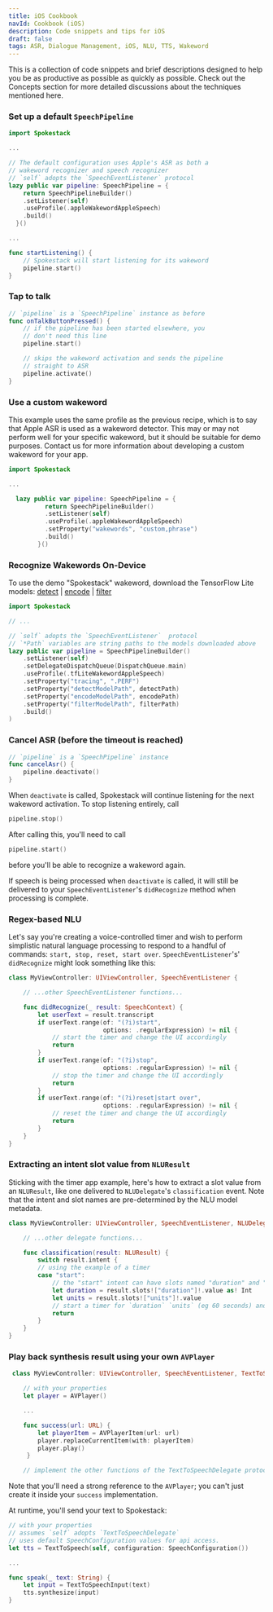 ```yaml
---
title: iOS Cookbook
navId: Cookbook (iOS)
description: Code snippets and tips for iOS
draft: false
tags: ASR, Dialogue Management, iOS, NLU, TTS, Wakeword
---
```


This is a collection of code snippets and brief descriptions designed to help you be as productive as possible as quickly as possible. Check out the Concepts section for more detailed discussions about the techniques mentioned here.

### Set up a default `SpeechPipeline`

```swift
import Spokestack

...

// The default configuration uses Apple's ASR as both a
// wakeword recognizer and speech recognizer
// `self` adopts the `SpeechEventListener` protocol
lazy public var pipeline: SpeechPipeline = {
    return SpeechPipelineBuilder()
    .setListener(self)
    .useProfile(.appleWakewordAppleSpeech)
    .build()
  }()

...

func startListening() {
    // Spokestack will start listening for its wakeword
    pipeline.start()
}
```

### Tap to talk

```swift
// `pipeline` is a `SpeechPipeline` instance as before
func onTalkButtonPressed() {
    // if the pipeline has been started elsewhere, you
    // don't need this line
    pipeline.start()

    // skips the wakeword activation and sends the pipeline
    // straight to ASR
    pipeline.activate()
}
```

### Use a custom wakeword

This example uses the same profile as the previous recipe, which is to say that Apple ASR is used as a wakeword detector. This may or may not perform well for your specific wakeword, but it should be suitable for demo purposes. Contact us for more information about developing a custom wakeword for your app.

```swift
import Spokestack

...

  lazy public var pipeline: SpeechPipeline = {
          return SpeechPipelineBuilder()
          .setListener(self)
          .useProfile(.appleWakewordAppleSpeech)
          .setProperty("wakewords", "custom,phrase")
          .build()
        }()
```

### Recognize Wakewords On-Device

To use the demo "Spokestack" wakeword, download the TensorFlow Lite models: [detect](https://s.spokestack.io/u/hgmYb/detect.tflite) | [encode](https://s.spokestack.io/u/hgmYb/encode.tflite) | [filter](https://s.spokestack.io/u/hgmYb/filter.tflite)

```swift
import Spokestack

// ...

// `self` adopts the `SpeechEventListener`  protocol
// `*Path` variables are string paths to the models downloaded above
lazy public var pipeline = SpeechPipelineBuilder()
    .setListener(self)
    .setDelegateDispatchQueue(DispatchQueue.main)
    .useProfile(.tfLiteWakewordAppleSpeech)
    .setProperty("tracing", ".PERF")
    .setProperty("detectModelPath", detectPath)
    .setProperty("encodeModelPath", encodePath)
    .setProperty("filterModelPath", filterPath)
    .build()
)
```

### Cancel ASR (before the timeout is reached)

```swift
// `pipeline` is a `SpeechPipeline` instance
func cancelAsr() {
    pipeline.deactivate()
}
```

When `deactivate` is called, Spokestack will continue listening for the next wakeword activation. To stop listening entirely, call

```swift
pipeline.stop()
```

After calling this, you'll need to call

```swift
pipeline.start()
```

before you'll be able to recognize a wakeword again.

If speech is being processed when `deactivate` is called, it will still be delivered to your `SpeechEventListener`'s `didRecognize` method when processing is complete.

### Regex-based NLU

Let's say you're creating a voice-controlled timer and wish to perform simplistic natural language processing to respond to a handful of commands: `start, stop, reset, start over`. `SpeechEventListener`'s' `didRecognize` might look something like this:

```swift
class MyViewController: UIViewController, SpeechEventListener {

    // ...other SpeechEventListener functions...

    func didRecognize(_ result: SpeechContext) {
        let userText = result.transcript
        if userText.range(of: "(?i)start",
                          options: .regularExpression) != nil {
            // start the timer and change the UI accordingly
            return
        }
        if userText.range(of: "(?i)stop",
                          options: .regularExpression) != nil {
            // stop the timer and change the UI accordingly
            return
        }
        if userText.range(of: "(?i)reset|start over",
                          options: .regularExpression) != nil {
            // reset the timer and change the UI accordingly
            return
        }
    }
}
```

### Extracting an intent slot value from `NLUResult`

Sticking with the timer app example, here's how to extract a slot value from an `NLUResult`, like one delivered to `NLUDelegate`'s `classification` event. Note that the intent and slot names are pre-determined by the NLU model metadata.

```swift
class MyViewController: UIViewController, SpeechEventListener, NLUDelegate {

    // ...other delegate functions...

    func classification(result: NLUResult) {
        switch result.intent {
        // using the example of a timer
        case "start":
            // the "start" intent can have slots named "duration" and "units"
            let duration = result.slots!["duration"]!.value as! Int
            let units = result.slots!["units"]!.value
            // start a timer for `duration` `units` (eg 60 seconds) and change the UI accordingly
            return
        }
    }
}
```

### Play back synthesis result using your own `AVPlayer`

```swift
 class MyViewController: UIViewController, SpeechEventListener, TextToSpeechDelegate {

    // with your properties
    let player = AVPlayer()

    ...

    func success(url: URL) {
        let playerItem = AVPlayerItem(url: url)
        player.replaceCurrentItem(with: playerItem)
        player.play()
     }

    // implement the other functions of the TextToSpeechDelegate protocol...
```

Note that you'll need a strong reference to the `AVPlayer`; you can't just create it inside your `success` implementation.

At runtime, you'll send your text to Spokestack:

```swift
// with your properties
// assumes `self` adopts `TextToSpeechDelegate`
// uses default SpeechConfiguration values for api access.
let tts = TextToSpeech(self, configuration: SpeechConfiguration())

...

func speak(_ text: String) {
    let input = TextToSpeechInput(text)
    tts.synthesize(input)
}
```

